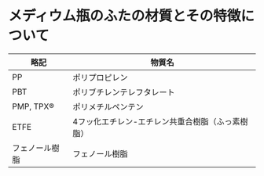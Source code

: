 # メディウム瓶のふたの材質とその特徴について
| 略記 | 物質名 |
----|---- 
| PP | ポリプロピレン |
| PBT | ポリブチレンテレフタレート |
| PMP, TPX® | ポリメチルペンテン |
| ETFE | 4フッ化エチレン-エチレン共重合樹脂（ふっ素樹脂） |
| フェノール樹脂 | フェノール樹脂 |

